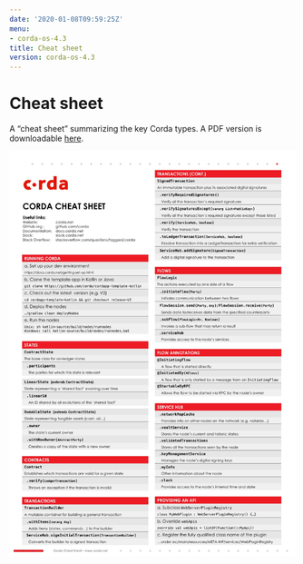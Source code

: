 ```yaml
---
date: '2020-01-08T09:59:25Z'
menu:
- corda-os-4.3
title: Cheat sheet
version: corda-os-4.3
---
```



# Cheat sheet

A “cheat sheet” summarizing the key Corda types. A PDF version is downloadable [here](_static/corda-cheat-sheet.pdf).

![cheatsheet](resources/cheatsheet.jpg "cheatsheet")

